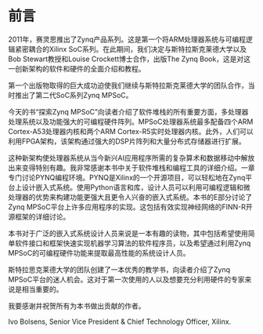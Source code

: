 # 前言

2011年，赛灵思推出了Zynq产品系列。这是第一个将ARM处理器系统与可编程逻辑紧密耦合的Xilinx SoC系列。在此期间，我们决定与斯特拉斯克莱德大学以及Bob Stewart教授和Louise Crockett博士合作，出版The Zynq Book，这是对这一创新架构的软件和硬件的全面介绍和教程。

第一个出版物取得的巨大成功迫使我们继续与斯特拉斯克莱德大学的团队合作，当时推出了第二代SoC系列Zynq MPSoC。

今天的书“探索Zynq MPSoC”向读者介绍了软件堆栈的所有重要方面，多处理器处理系统以及功能强大的可编程硬件阵列。MPSoC处理器系统最多配备四个ARM Cortex-A53处理器内核和两个ARM Cortex-R5实时处理器内核。此外，人们可以利用FPGA架构，该架构通过强大的DSP片阵列和大量分布式存储器进行扩展。

这种新架构使处理器系统从当今新兴AI应用程序所需的复杂算术和数据移动中解放出来变得特别有趣。我非常感谢本书中关于软件堆栈和编程工具的详细介绍。一章专门讨论PYNQ编程环境。PYNQ是Xilinx的一个开源项目，可以轻松地在Zynq平台上设计嵌入式系统。使用Python语言和库，设计人员可以利用可编程逻辑和微处理器的优势来构建功能更强大且更令人兴奋的嵌入式系统。本书的E部分讨论了Zynq MPSoC平台上许多应用程序的实现。这包括有效实现神经网络的FINN-R开源框架的详细讨论。

本书对于广泛的嵌入式系统设计人员来说是一本有趣的读物，其中包括希望使用简单软件接口和框架快速实现机器学习算法的软件程序员，以及希望通过利用Zynq MPSoC的可编程硬件功能来提取最高性能的系统设计人员。

斯特拉思克莱德大学的团队创建了一本优秀的教学书，向读者介绍了Zynq MPSoC平台的迷人机会。这对于第一次使用的人以及想要充分利用硬件的专家来说是相当重要的。

我要感谢并祝贺所有为本书做出贡献的作者。


Ivo Bolsens,
Senior Vice President & Chief Technology Officer, Xilinx.

